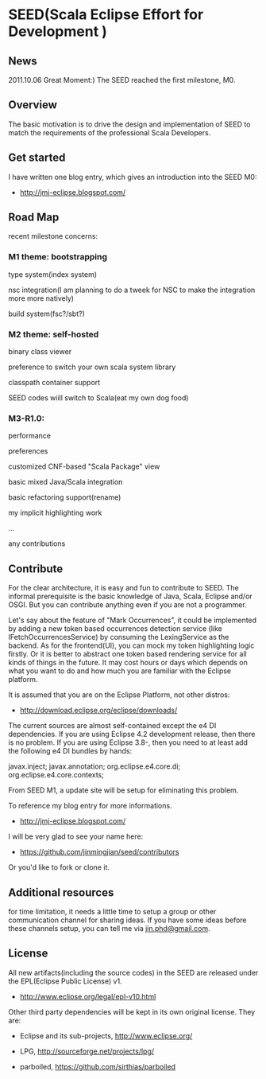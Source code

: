 # SEED(Scala Eclipse Effort for Development )

## News
2011.10.06 Great Moment:) The SEED reached the first milestone, M0.

## Overview

The basic motivation is to drive the design and implementation of SEED to match the requirements of the professional Scala Developers.

## Get started

I have written one blog entry, which gives an introduction into the SEED M0:

+ http://jmj-eclipse.blogspot.com/

## Road Map

recent milestone concerns:

### M1 theme: bootstrapping

type system(index system)

nsc integration(I am planning to do a tweek for NSC to make the integration more more natively)

build system(fsc?/sbt?)

### M2 theme: self-hosted

binary class viewer

preference to switch your own scala system library 

classpath container support

SEED codes wiill switch to Scala(eat my own dog food)

### M3-R1.0: 

performance

preferences

customized CNF-based "Scala Package" view

basic mixed Java/Scala integration

basic refactoring support(rename)

my implicit highlighting work

...

any contributions

## Contribute

For the clear architecture, it is easy and fun to contribute to SEED. The informal prerequisite is the basic knowledge of Java, Scala, Eclipse and/or OSGI. But you can contribute anything even if you are not a programmer.

Let's say about the feature of "Mark Occurrences", it could be implemented by adding a new token based occurrences detection service (like IFetchOccurrencesService) by consuming the LexingService as the backend. As for the frontend(UI), you can mock my token highlighting logic firstly. Or it is better to abstract one token based rendering service for all kinds of things in the future. It may cost hours or days which depends on what you want to do and how much you are familiar with the Eclipse platform. 

It is assumed that you are on the Eclipse Platform, not other distros:

+ http://download.eclipse.org/eclipse/downloads/

The current sources are almost self-contained except the e4 DI dependencies. If you are using Eclipse 4.2 development release, then there is no problem. If you are using Eclipse 3.8-, then you need to at least add the following e4 DI bundles by hands:

javax.inject;
javax.annotation;
org.eclipse.e4.core.di; 
org.eclipse.e4.core.contexts;

From SEED M1, a update site will be setup for eliminating this problem.   

To reference my blog entry for more informations.

+ http://jmj-eclipse.blogspot.com/

I will be very glad to see your name here:

+ https://github.com/jinmingjian/seed/contributors

Or you'd like to fork or clone it.

## Additional resources

for time limitation, it needs a little time to setup a group or other communication channel for sharing ideas. If you have some ideas before these channels setup, you can tell me via jin.phd@gmail.com. 

## License
All new artifacts(including the source codes) in the SEED are released under the EPL(Eclipse Public License) v1. 

+ http://www.eclipse.org/legal/epl-v10.html

Other third party dependencies will be kept in its own original license. They are:

+ Eclipse and its sub-projects, http://www.eclipse.org/

+ LPG, http://sourceforge.net/projects/lpg/

+ parboiled, https://github.com/sirthias/parboiled

